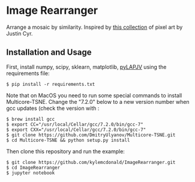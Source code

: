 # Image Rearranger

Arrange a mosaic by similarity. Inspired by [this collection](https://twitter.com/JUSTIN_CYR/status/829196024631681024) of pixel art by Justin Cyr.

## Installation and Usage

First, install numpy, scipy, sklearn, matplotlib, [pyLAPJV](https://x.st/code.html#pyLAPJV) using the requirements file:

```
$ pip install -r requirements.txt
```

Note that on MacOS you need to run some special commands to install Multicore-TSNE. Change the "7.2.0" below to a new version number when gcc updates (check the version with : 

```
$ brew install gcc
$ export CC="/usr/local/Cellar/gcc/7.2.0/bin/gcc-7"
$ export CXX="/usr/local/Cellar/gcc/7.2.0/bin/gcc-7"
$ git clone https://github.com/DmitryUlyanov/Multicore-TSNE.git
$ cd Multicore-TSNE && python setup.py install
```

Then clone this repository and run the example:

```
$ git clone https://github.com/kylemcdonald/ImageRearranger.git
$ cd ImageRearranger
$ jupyter notebook
```